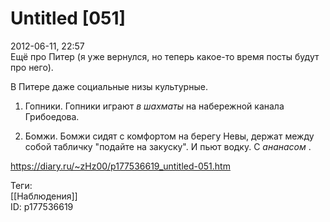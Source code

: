 Untitled [051]
===============

   
 2012-06-11, 22:57   
  Ещё про Питер (я уже вернулся, но теперь какое-то время посты будут про него).   
   
 В Питере даже социальные низы культурные.   
   
 1. Гопники. Гопники играют  *в шахматы*  на набережной канала Грибоедова.   
   
 2. Бомжи. Бомжи сидят с комфортом на берегу Невы, держат между собой табличку "подайте на закуску". И пьют водку. С  *ананасом*  .   
    
 <https://diary.ru/~zHz00/p177536619_untitled-051.htm>   
   
 Теги:   
 [[Наблюдения]]   
 ID: p177536619